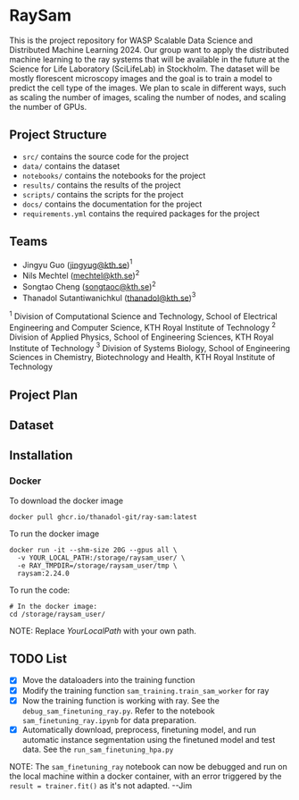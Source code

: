 # RaySam
This is the project repository for WASP Scalable Data Science and Distributed Machine Learning 2024. Our group want to apply the distributed machine learning to the ray systems that will be available in the future at the Science for Life Laboratory (SciLifeLab) in Stockholm. The dataset will be mostly florescent microscopy images and the goal is to train a model to predict the cell type of the images. We plan to scale in different ways, such as scaling the number of images, scaling the number of nodes, and scaling the number of GPUs. 

## Project Structure
- `src/` contains the source code for the project
- `data/` contains the dataset
- `notebooks/` contains the notebooks for the project
- `results/` contains the results of the project
- `scripts/` contains the scripts for the project
- `docs/` contains the documentation for the project
- `requirements.yml` contains the required packages for the project


## Teams 
- Jingyu Guo (jingyug@kth.se)$^{1}$
- Nils Mechtel (mechtel@kth.se)$^{2}$
- Songtao Cheng (songtaoc@kth.se)$^{2}$
- Thanadol Sutantiwanichkul (thanadol@kth.se)$^{3}$

$^{1}$ Division of Computational Science and Technology, School of Electrical Engineering and Computer Science, KTH Royal Institute of Technology
$^{2}$ Division of Applied Physics, School of Engineering Sciences, KTH Royal Institute of Technology
$^{3}$ Division of Systems Biology, School of Engineering Sciences in Chemistry, Biotechnology and Health, KTH Royal Institute of Technology


## Project Plan

## Dataset

## Installation 

### Docker 
To download the docker image
```
docker pull ghcr.io/thanadol-git/ray-sam:latest
```

To run the docker image
```
docker run -it --shm-size 20G --gpus all \
  -v YOUR_LOCAL_PATH:/storage/raysam_user/ \
  -e RAY_TMPDIR=/storage/raysam_user/tmp \
  raysam:2.24.0
```
To run the code:
```
# In the docker image:
cd /storage/raysam_user/
```

NOTE: Replace *YourLocalPath* with your own path.

## TODO List
- [x] Move the dataloaders into the training function
- [x] Modify the training function ```sam_training.train_sam_worker``` for ray
- [x] Now the training function is working with ray. See the ```debug_sam_finetuning_ray.py```. Refer to the notebook ```sam_finetuning_ray.ipynb``` for data preparation.
- [x] Automatically download, preprocess, finetuning model, and run automatic instance segmentation using the finetuned model and test data. See the ```run_sam_finetuning_hpa.py```

NOTE: The ```sam_finetuning_ray``` notebook can now be debugged and run on the local machine within a docker container, with an error triggered by the ```result = trainer.fit()``` as it's not adapted. --Jim 
